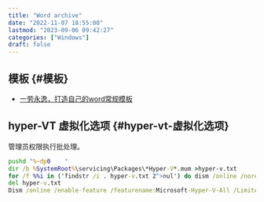 ```yaml
---
title: "Word archive"
date: "2022-11-07 18:55:00"
lastmod: "2023-09-06 09:42:27"
categories: ["Windows"]
draft: false
---
```


## 模板 {#模板}

-   [一劳永逸，打造自己的word常规模板](https://zhuanlan.zhihu.com/p/22737822)


## hyper-VT 虚拟化选项 {#hyper-vt-虚拟化选项}

管理员权限执行批处理。

```bat
pushd "%~dp0    "
dir /b %SystemRoot%\servicing\Packages\*Hyper-V*.mum >hyper-v.txt
for /f %%i in ('findstr /i . hyper-v.txt 2^>nul') do dism /online /norestart /add-package:"%SystemRoot%\servicing\Packages\%%i"
del hyper-v.txt
Dism /online /enable-feature /featurename:Microsoft-Hyper-V-All /LimitAccess /ALL
```